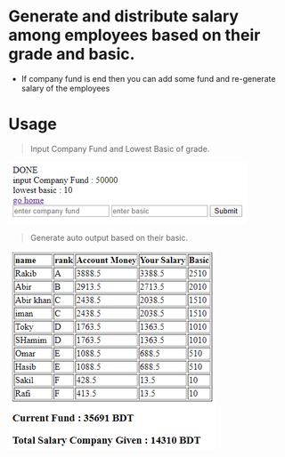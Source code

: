 # Generate and distribute salary among employees based on their grade and basic. 
- If company fund is end then you can add some fund and re-generate salary of the employees

# Usage
> Input Company Fund and Lowest Basic of grade. 

![Image of Input](input.PNG)

> Generate auto output based on their basic.

![Image of Input](output.PNG)



